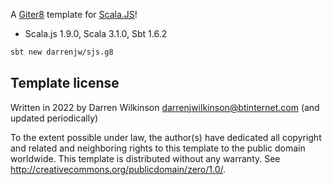 A [Giter8](http://www.foundweekends.org/giter8/) template for [Scala.JS](https://www.scala-js.org/)!

* Scala.js 1.9.0, Scala 3.1.0, Sbt 1.6.2

```bash
sbt new darrenjw/sjs.g8
```

Template license
----------------
Written in 2022 by Darren Wilkinson darrenjwilkinson@btinternet.com (and updated periodically)

To the extent possible under law, the author(s) have dedicated all copyright and related
and neighboring rights to this template to the public domain worldwide.
This template is distributed without any warranty. See <http://creativecommons.org/publicdomain/zero/1.0/>.

[g8]: http://www.foundweekends.org/giter8/
